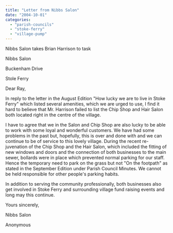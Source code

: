 ```yaml
---
title: "Letter from Nibbs Salon"
date: "2004-10-01"
categories: 
  - "parish-councils"
  - "stoke-ferry"
  - "village-pump"
---
```


Nibbs Salon takes Brian Harrison to task

Nibbs Salon

Buckenham Drive

Stole Ferry

Dear Ray,

In reply to the letter in the August Edition "How lucky we are to live in Stoke Ferry" which listed several amenities, which we are urged to use, I find it hard to believe that Mr. Harrison failed to list the Chip Shop and Hair Salon both located right in the centre of the village.

I have to agree that we in the Salon and Chip Shop are also lucky to be able to work with some loyal and wonderful customers. We have had some problems in the past but, hopefully, this is over and done with and we can continue to be of service to this lovely village. During the recent re-juvenation of the Chip Shop and the Hair Salon, which included the fitting of new windows and doors and the connection of both businesses to the main sewer, bollards were in place which prevented normal parking for our staff. Hence the temporary need to park on the grass but not "On the footpath" as stated in the September Edition under Parish Council Minutes. We cannot be held responsible for other people's parking habits.

In addition to serving the community professionally, both businesses also get involved in Stoke Ferry and surrounding village fund raising events and long may this continue.

Yours sincerely,

Nibbs Salon

Anonymous
